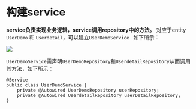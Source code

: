 # 构建service

**service负责实现业务逻辑，service调用repository中的方法。**
对应于entity `UserDemo` 和 `Userdetail`，可以建立`UserDemoService ` 如下所示：

![](https://i.imgur.com/zBjrajy.png)

`UserDemoService`需声明`UserDemoRepository`和`UserdetailRepository`从而调用其方法，如下所示：
	
	@Service
	public class UserDemoService {
		private @Autowired UserDemoRepository userRepository;
		private @Autowired UserdetailRepository userDetailRepository;
	}
